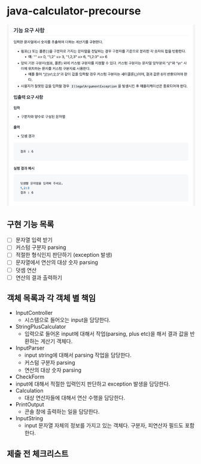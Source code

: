 # java-calculator-precourse

![img.png](img.png)

## 구현 기능 목록
- [ ] 문자열 입력 받기
- [ ] 커스텀 구분자 parsing
- [ ] 적절한 형식인지 판단하기 (exception 발생)
- [ ] 문자열에서 연산의 대상 숫자 parsing
- [ ] 덧셈 연산
- [ ] 연산의 결과 출력하기

## 객체 목록과 각 객체 별 책임
- InputController
  - 시스템으로 들어오는 input을 담당한다.
- StringPlusCalculator
  - 입력으로 들어온 input에 대해서 작업(parsing, plus etc)을 해서 결과 값을 반환하는 게산기 객체다.
- InputParser
  - input string에 대해서 parsing 작업을 담당한다.
  - 커스텀 구분자 parsing
  - 연산의 대상 숫자 parsing
-  CheckForm
  - input에 대해서 적절한 입력인지 판단하고 exception 발생을 담당한다.
- Calculation
  - 대상 연산자들에 대해서 연산 수행을 담당한다.
- PrintOutput
  - 콘솔 창에 출력하는 일을 담당한다.
- InputString
  - input 문자열 자체의 정보를 가지고 있는 객체다. 구분자, 피연산자 필드도 포함한다. 

## 제출 전 체크리스트
